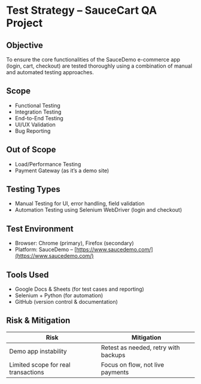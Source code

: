 # Test Strategy – SauceCart QA Project

## Objective
To ensure the core functionalities of the SauceDemo e-commerce app (login, cart, checkout) are tested thoroughly using a combination of manual and automated testing approaches.

## Scope
- Functional Testing
- Integration Testing
- End-to-End Testing
- UI/UX Validation
- Bug Reporting

## Out of Scope
- Load/Performance Testing
- Payment Gateway (as it’s a demo site)

## Testing Types
- Manual Testing for UI, error handling, field validation
- Automation Testing using Selenium WebDriver (login and checkout)

## Test Environment
- Browser: Chrome (primary), Firefox (secondary)
- Platform: SauceDemo – [https://www.saucedemo.com/](https://www.saucedemo.com/)

## Tools Used
- Google Docs & Sheets (for test cases and reporting)
- Selenium + Python (for automation)
- GitHub (version control & documentation)

## Risk & Mitigation
| Risk | Mitigation |
|------|------------|
| Demo app instability | Retest as needed, retry with backups |
| Limited scope for real transactions | Focus on flow, not live payments |
